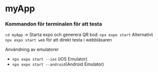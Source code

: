 # myApp


### Kommandon för terminalen för att testa
```cd myApp``` -> 
Starta expo och generera QR kod: ```npx expo start``` <!-- npm run web -->
Alternativt ```npx expo start web``` för att direkt testa i webbläsaren

Användning av emulatorer 
* ```npx expo start --ios``` (iOS Emulator)
* ```npx expo start --android```(Android Emulator)
